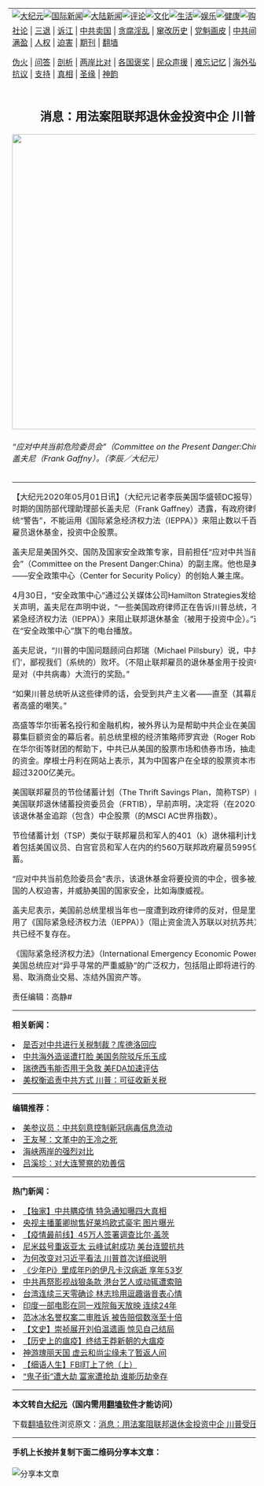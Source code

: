 <a name="1" id="1" target="_blank"></a><span id="1"></span>
<table align=center border="0"><tr><td colspan="2" VALIGN=TOP><a href="https://github.com/wyofe243/djy/blob/master/gb/nsc413.md#1"><img src="https://raw.githubusercontent.com/wyofe243/www/master/t/djy/1.jpg" title="大纪元"></a><a href="https://github.com/wyofe243/djy/blob/master/gb/n24hr.md#1"><img src="https://raw.githubusercontent.com/wyofe243/www/master/t/djy/3.jpg" title="国际新闻"></a><a href="https://github.com/wyofe243/djy/blob/master/gb/nsc413.md#1"><img src="https://raw.githubusercontent.com/wyofe243/www/master/t/djy/4.jpg" title="大陆新闻"></a><a href="https://github.com/wyofe243/djy/blob/master/gb/news392.md#1"><img src="https://raw.githubusercontent.com/wyofe243/www/master/t/djy/5.jpg" title="评论"></a><a href="https://github.com/wyofe243/djy/blob/master/gb/news2007.md#1"><img src="https://raw.githubusercontent.com/wyofe243/www/master/t/djy/6.jpg" title="文化"></a><a href="https://github.com/wyofe243/djy/blob/master/gb/news2008.md#1"><img src="https://raw.githubusercontent.com/wyofe243/www/master/t/djy/7.jpg" title="生活"></a><a href="https://github.com/wyofe243/djy/blob/master/gb/ncyule.md#1"><img src="https://raw.githubusercontent.com/wyofe243/www/master/t/djy/8.jpg" title="娱乐"></a><a href="https://github.com/wyofe243/djy/blob/master/gb/nsc1002.md#1"><img src="https://raw.githubusercontent.com/wyofe243/www/master/t/djy/9.jpg" title="健康"><a href="https://www.youlucky.com"><img src="https://raw.githubusercontent.com/wyofe243/www/master/t/djy/10.jpg" title="购物"></a><a href="https://donate.epochtimes.com/?utm_medium=epochtimes&utm_source=referral&utm_campaign=donate_button_djyarticleheader"><img src="https://raw.githubusercontent.com/wyofe243/www/master/t/djy/12.jpg" title="捐款"></a></td></tr>
<tr><td colspan="2" VALIGN=TOP><a target="_blank" href="https://github.com/wyofe243/djy/blob/master/gb/9p.md#1">社论</a> | <a target="_blank" href="https://github.com/wyofe243/djy/blob/master/gb/nf5657.md#1">三退</a> | <a target="_blank" href="https://github.com/wyofe243/djy/blob/master/gb/nf6124.md#1">诉江</a> | <a target="_blank" href="https://github.com/wyofe243/djy/blob/master/gb/nf1176117.md#1">中共卖国</a> | <a target="_blank" href="https://github.com/wyofe243/djy/blob/master/gb/nf5773.md#1">贪腐淫乱</a> | <a target="_blank" href="https://github.com/wyofe243/djy/blob/master/gb/nf1176115.md#1">窜改历史</a> | <a target="_blank" href="https://github.com/wyofe243/djy/blob/master/gb/nf1176107.md#1">党魁画皮</a> | <a target="_blank" href="https://github.com/wyofe243/djy/blob/master/gb/nf1320400.md#1">中共间谍</a> | <a target="_blank" href="https://github.com/wyofe243/djy/blob/master/gb/nf1176114.md#1">破坏传统</a> | <a target="_blank" href="https://github.com/wyofe243/ntdtv/blob/master/gb/prog447_1.md#1">恶贯满盈</a> | <a target="_blank" href="https://github.com/wyofe243/djy/blob/master/gb/ncid278.md#1">人权</a> | <a target="_blank" href="https://github.com/wyofe243/djy/blob/master/gb/nf1176111.md#1">迫害</a> | <a target="_blank" href="https://gitlab.com/szzdlab/mh-qikan/blob/master/README.md#1">期刊</a> | <a target="_blank" href="https://github.com/wyofe243/www/blob/master/README.md?zsrh#8">翻墙</a></p><p><a target="_blank" href="https://github.com/wyofe243/djy/blob/master/gb/nf5562.md#1">伪火</a> | <a target="_blank" href="https://github.com/wyofe243/djy/blob/master/gb/nf4378.md#1">问答</a> | <a target="_blank" href="https://github.com/wyofe243/djy/blob/master/gb/nf5792.md#1">剖析</a> | <a target="_blank" href="https://github.com/wyofe243/djy/blob/master/gb/nf5735.md#1">两岸比对</a> | <a target="_blank" href="https://github.com/wyofe243/djy/blob/master/gb/nf6119.md#1">各国褒奖</a> | <a target="_blank" href="https://github.com/wyofe243/djy/blob/master/gb/nf6120.md#1">民众声援</a> | <a target="_blank" href="https://github.com/wyofe243/djy/blob/master/gb/nf1188594.md#1">难忘记忆</a> | <a target="_blank" href="https://github.com/wyofe243/djy/blob/master/gb/nf3180.md#1">海外弘传</a> | <a target="_blank" href="https://github.com/wyofe243/djy/blob/master/gb/nf5410.md#1">万人上访</a> | <a target="_blank" href="https://github.com/wyofe243/ntdtv/blob/master/gb/prog1530_1.md#1">和平抗议</a> | <a target="_blank" href="https://github.com/wyofe243/djy/blob/master/gb/nf4386.md#1">支持</a> | <a target="_blank" href="https://github.com/wyofe243/djy/blob/master/gb/nf4389.md#1">真相</a> | <a target="_blank" href="https://github.com/wyofe243/djy/blob/master/gb/nf5790.md#1">圣缘</a> | <a target="_blank" href="https://github.com/wyofe243/djy/blob/master/gb/nf4786.md#1">神韵</a></td></tr>
<tr><td VALIGN=TOP width="626"><h2 align=center>消息：用法案阻联邦退休金投资中企 川普受压</h2>
<img width="600" src="https://i.epochtimes.com/assets/uploads/2019/08/P1010214-600x400.jpg" />
<h6>“应对中共当前危险委员会”（Committee on the Present Danger:China）的副主席盖夫尼（Frank Gaffny）。（李辰／大纪元）
</h6>
<hr>
	<p>【大纪元2020年05月01日讯】（大纪元记者李辰美国华盛顿DC报导）美国里根政府时期的国防部代理助理部长盖夫尼（Frank Gaffney）透露，有政府律师向川普总统“警告”，不能运用《国际紧急经济权力法（IEPPA）》来阻止数以千百亿美元的<ahref="https://github.com/wyofe243/djy/blob/master/gb/tag/%E8%81%94%E9%82%A6%E9%9B%87%E5%91%98%E9%80%80%E4%BC%91%E5%9F%BA%E9%87%91.md#1">联邦雇员退休基金</a>，投资<ahref="https://github.com/wyofe243/djy/blob/master/gb/tag/%E4%B8%AD%E4%BC%81.md#1">中企</a>股票。</p>
<p>盖夫尼是美国外交、国防及国家安全政策专家，目前担任“应对中共当前危险委员会”（Committee on the Present Danger:China）的副主席。他也是美国智库机构——安全政策中心（Center for Security Policy）的创始人兼主席。</p>
<p>4月30日，“安全政策中心”通过公关媒体公司Hamilton Strategies发给大纪元一份相关声明，盖夫尼在声明中说，“一些美国政府律师正在告诉川普总统，不能运用《国际紧急经济权力法（IEPPA）》来阻止联邦退休基金（被用于投资<ahref="https://github.com/wyofe243/djy/blob/master/gb/tag/%E4%B8%AD%E4%BC%81.md#1">中企</a>）。”这一声明，也在“安全政策中心”旗下的电台播放。</p>
<p>盖夫尼说，“川普的中国问题顾问白邦瑞（Michael Pillsbury）说，中共‘在嘲笑我们’，鄙视我们（系统的）败坏。（不阻止联邦雇员的退休基金用于投资中企，）实际上是对（中共病毒）大流行的奖励。”</p>
<p>“如果川普总统听从这些律师的话，会受到共产主义者——直至（其幕后推手）黑岩或者高盛的嘲笑。”</p>
<p>高盛等华尔街著名投行和金融机构，被外界认为是帮助中共企业在美国上市，为中共募集巨额资金的幕后者。前总统里根的经济策略师<ahref="https://github.com/wyofe243/djy/blob/master/gb/tag/%e7%be%85%e8%b3%93%e9%81%9c.md#1">罗宾逊</a>（Roger Robinson）认为，在华尔街等财团的帮助下，中共已从美国的股票市场和债券市场，抽走约3万亿美元的资金。摩根士丹利在网站上表示，其为中国客户在全球的股票资本市场筹集的资金超过3200亿美元。</p>
<p>美国联邦雇员的节俭储蓄计划（The Thrift Savings Plan，简称TSP）的管理者——美国联邦退休储蓄投资委员会（FRTIB），早前声明，决定将（在2020年夏季改用）该退休基金追踪（包含）中企股票（的MSCI AC世界指数）。</p>
<p>节俭储蓄计划（TSP）类似于联邦雇员和军人的401（k）退休福利计划。FRTIB管理着包括美国议员、白宫官员和军人在内的约560万联邦政府雇员5995亿美元的储蓄。</p>
<p>“应对中共当前危险委员会”表示，该退休基金将要投资的中企，很多被质疑参与在中国的人权迫害，并威胁美国的国家安全，比如海康威视。</p>
<p>盖夫尼表示，美国前总统里根当年也一度遭到政府律师的反对，但是里根总统坚持运用了《国际紧急经济权力法（IEPPA）》（阻止资金流入苏联以对抗苏共），而今天，苏共已经不复存在。</p>
<p><ahref="https://www.treasury.gov/resource-center/sanctions/Documents/ieepa.pdf">《国际紧急经济权力法》</a>（International Emergency Economic Powers Act）赋予美国总统应对“异乎寻常的严重威胁”的广泛权力，包括阻止即将进行的与中共的交易、取消商业交易、冻结外国资产等。</p>
<p>责任编辑：高静#</p>
	
<hr>


<strong>相关新闻：</strong>
<li><a href="https://github.com/wyofe243/djy/blob/master/gb/20/5/1/n12076406.md#1">是否对中共进行关税制裁？库德洛回应</a></li>
<li><a href="https://github.com/wyofe243/djy/blob/master/gb/20/5/1/n12076259.md#1">中共海外造谣遭打脸 美国务院驳斥乐玉成</a></li>
<li><a href="https://github.com/wyofe243/djy/blob/master/gb/20/5/1/n12074713.md#1">瑞德西韦能否用于急救 美FDA加速评估</a></li>
<li><a href="https://github.com/wyofe243/djy/blob/master/gb/20/5/1/n12074524.md#1">美权衡追责中共方式 川普：可征收新关税</a></li>
<hr>


<strong>编辑推荐：</strong>
<li><a href="https://github.com/onzhi266/djy/blob/master/gb/20/2/22/n11887949.md#1">美参议员：中共刻意控制新冠病毒信息流动</a></li>
<li><a href="https://github.com/tsiac2612/djy/blob/master/gb/18/7/5/n10538029.md#1" target="_blank">王友琴：文革中的王冷之死</a></li><li><a href="https://github.com/wyofe243/djy/blob/master/gb/8/12/18/n2367165.md?dfh#1" target="_blank">海峡两岸的强烈对比</a></li><li><a href="https://github.com/tsiac2612/djy/blob/master/gb/12/8/27/n3668851.md#1" target="_blank">吕溪珍：对大连警察的劝善信</a></li>
<hr>

<strong>热门新闻：</strong>
<li><a href="https://github.com/wyofe243/djy/blob/master/gb/20/4/29/n12071314.md#1">【独家】中共瞒疫情 特急通知曝四大真相</a></li>
<li><a href="https://github.com/wyofe243/djy/blob/master/gb/20/4/29/n12068748.md#1">央视主播董卿抛售好莱坞欧式豪宅 图片曝光</a></li>
<li><a href="https://github.com/wyofe243/djy/blob/master/gb/20/4/29/n12070902.md#1">【疫情最前线】45万人签署调查比尔·盖茨</a></li>
<li><a href="https://github.com/wyofe243/djy/blob/master/gb/20/4/30/n12072328.md#1">尼米兹号重返亚太 云峰试射成功 美台连盟抗共</a></li>
<li><a href="https://github.com/wyofe243/djy/blob/master/gb/20/4/30/n12074206.md#1">为何改变对习近平看法 川普首次详细说明</a></li>
<li><a href="https://github.com/wyofe243/djy/blob/master/gb/20/4/29/n12069700.md#1">《少年Pi》里成年Pi的伊凡卡汉病逝 享年53岁</a></li>
<li><a href="https://github.com/wyofe243/djy/blob/master/gb/20/4/29/n12070504.md#1">中共再祭影视战狼条款 港台艺人或动辄遭索赔</a></li>
<li><a href="https://github.com/wyofe243/djy/blob/master/gb/20/4/28/n12068100.md#1">台湾连续三天零确诊 林志玲用逗趣谐音表心情</a></li>
<li><a href="https://github.com/wyofe243/djy/blob/master/gb/20/4/30/n12071809.md#1">印度一部电影在同一戏院每天放映 连续24年</a></li>
<li><a href="https://github.com/wyofe243/djy/blob/master/gb/20/4/29/n12070642.md#1">范冰冰名誉权案二审胜诉 被告赔偿数涨至十倍</a></li>
<li><a href="https://github.com/wyofe243/djy/blob/master/gb/20/4/23/n12054891.md#1">【文史】崇祯展开刘伯温遗画 惊见自己结局</a></li>
<li><a href="https://github.com/wyofe243/djy/blob/master/gb/20/4/24/n12059475.md#1">【历史上的瘟疫】终结王莽新朝的大瘟疫</a></li>
<li><a href="https://github.com/wyofe243/djy/blob/master/gb/20/4/26/n12062868.md#1">神游瑰丽天国 虚云和尚尘缘未了暂返人间</a></li>
<li><a href="https://github.com/wyofe243/djy/blob/master/gb/20/4/27/n12063415.md#1">【细语人生】FBI盯上了他（上）</a></li>
<li><a href="https://github.com/wyofe243/djy/blob/master/gb/20/4/18/n12042091.md#1">“鬼子街”遭大劫 富家遭抢劫 谁能历劫幸存</a></li>
<hr>

<strong>本文转自<a href="https://www.epochtimes.com">大纪元</a>（国内需用<a href="https://github.com/wyofe243/www/blob/master/README.md#8">翻墙软件</a>才能访问）</strong><p>下载<a href="https://github.com/wyofe243/www/blob/master/README.md#8">翻墙软件</a>浏览原文：<a href="https://www.epochtimes.com/gb/20/5/1/n12076159.htm">消息：用法案阻联邦退休金投资中企 川普受压</a></p><hr>

<strong>手机上长按并复制下面二维码分享本文章：</strong><br><br><img src="http://d1p1.ip.zn2.us/v.php?action=qrcode&url=https://github.com/wyofe243/djy/blob/master/gb/20/5/1/n12076159.md%231" title="分享本文章"></td><td VALIGN=TOP><a href="https://github.com/wyofe243/djy/blob/master/gb/16/1/21/n4622075.md?dfh#1" target="_blank"><img src="https://raw.githubusercontent.com/wyofe243/djy/master/gb/300/wei-f1.jpg" title="中共的伪火骗局"  alt="中共的伪火骗局"></a><br><a href="https://github.com/wyofe243/www/blob/master/README.md?dfh#9" target="_blank"><img src="https://raw.githubusercontent.com/wyofe243/djy/master/gb/300/yong-h.jpg" title="永恒的见证"  alt="永恒的见证"></a><br><a href="https://github.com/wyofe243/djy/blob/master/gb/13/9/29/n3974789.md?dfh#1" target="_blank"><img src="https://raw.githubusercontent.com/wyofe243/djy/master/gb/300/shang-lnz.jpg" title="善良女子被中共投男牢"  alt="善良女子被中共投男牢"></a><br><a href="https://github.com/wyofe243/djy/blob/master/gb/16/3/16/n4663449.md?dfh#1" target="_blank"><img src="https://raw.githubusercontent.com/wyofe243/djy/master/gb/300/huo-z3.jpg" title="警卫目击活摘器官"  alt="警卫目击活摘器官"></a><br><a href="https://github.com/wyofe243/djy/blob/master/gb/16/8/7/n8177641.md?dfh#1" target="_blank"><img src="https://raw.githubusercontent.com/wyofe243/djy/master/gb/300/huo-z4.jpg" title="证人描述活摘恐怖"  alt="证人描述活摘恐怖"></a><br><a href="https://github.com/wyofe243/djy/blob/master/gb/10/4/19/n2881569.md?dfh#1" target="_blank"><img src="https://raw.githubusercontent.com/wyofe243/djy/master/gb/300/huo-z1.jpg" title="揭开活摘器官黑幕"  alt="揭开活摘器官黑幕"></a><br><a href="https://github.com/wyofe243/djy/blob/master/gb/10/11/7/n3077476.md?dfh#1" target="_blank"><img src="https://raw.githubusercontent.com/wyofe243/djy/master/gb/300/ma-ks.jpg" title="马克思的成魔之路"  alt="马克思的成魔之路"></a><br><a href="https://github.com/wyofe243/djy/blob/master/gb/14/6/9/n4173977.md?dfh#1" target="_blank"><img src="https://raw.githubusercontent.com/wyofe243/djy/master/gb/300/chang-zs.jpg" title="藏字石 蕴天机"  alt="藏字石 蕴天机"></a><br><a href="https://github.com/wyofe243/djy/blob/master/gb/18/5/10/n10381511.md?dfh#1" target="_blank"><img src="https://raw.githubusercontent.com/wyofe243/djy/master/gb/300/st1.jpg" title="关注3亿人三退"  alt="关注3亿人三退"></a><br><a href="https://github.com/wyofe243/djy/blob/master/gb/18/3/21/n10237682.md?dfh#1" target="_blank"><img src="https://raw.githubusercontent.com/wyofe243/djy/master/gb/300/jie-t.jpg" title="解体中共复兴中华"  alt="解体中共复兴中华"></a><br><a href="https://github.com/wyofe243/djy/blob/master/gb/9/2/9/n2422991.md?dfh#1" target="_blank"><img src="https://raw.githubusercontent.com/wyofe243/djy/master/gb/300/gao-zs.jpg" title="中共迫害良心律师"  alt="中共迫害良心律师"></a><br><a href="https://github.com/wyofe243/djy/blob/master/gb/18/12/9/n10900044.md?dfh#1" target="_blank"><img src="https://raw.githubusercontent.com/wyofe243/djy/master/gb/300/sj1.jpg" title="303万人举报江泽民"  alt="303万人举报江泽民"></a><br><a href="https://github.com/wyofe243/djy/blob/master/gb/18/8/28/n10672014.md?dfh#1" target="_blank"><img src="https://raw.githubusercontent.com/wyofe243/djy/master/gb/300/sj2.jpg" title="这些官员为何起诉江泽民"  alt="这些官员为何起诉江泽民"></a><br><a href="https://github.com/wyofe243/djy/blob/master/gb/8/12/18/n2367165.md?dfh#1" target="_blank"><img src="https://raw.githubusercontent.com/wyofe243/djy/master/gb/300/liangan.jpg" title="海峡两岸的强烈对比"  alt="海峡两岸的强烈对比"></a><br><a href="https://github.com/wyofe243/djy/blob/master/gb/15/12/10/n4593139.md?dfh#1" target="_blank"><img src="https://raw.githubusercontent.com/wyofe243/djy/master/gb/300/jia-ndzl.jpg" title="加拿大总理的贺信"  alt="加拿大总理的贺信"></a><br><a href="https://github.com/wyofe243/djy/blob/master/gb/11/6/17/n3289382.md?dfh#1" target="_blank"><img src="https://raw.githubusercontent.com/wyofe243/djy/master/gb/300/xiao-wd.jpg" title="探寻真相兼听则明"  alt="探寻真相兼听则明"></a><br><a href="https://github.com/wyofe243/djy/blob/master/gb/18/10/27/n10812623.md?dfh#1" target="_blank"><img src="https://raw.githubusercontent.com/wyofe243/djy/master/gb/300/yindu.jpg" title="印度媒体报道东方"  alt="印度媒体报道东方"></a><br><a href="https://github.com/wyofe243/djy/blob/master/gb/18/6/9/n10469652.md?dfh#1" target="_blank"><img src="https://raw.githubusercontent.com/wyofe243/djy/master/gb/300/xie-j.jpg" title="不一样的海外校园"  alt="不一样的海外校园"></a><br><a href="https://github.com/wyofe243/djy/blob/master/gb/7/4/5/n1669415.md?dfh#1" target="_blank"><img src="https://raw.githubusercontent.com/wyofe243/djy/master/gb/300/li-up.jpg" title="从大师到徒弟的传奇"  alt="从大师到徒弟的传奇"></a><br><a href="https://github.com/wyofe243/djy/blob/master/gb/17/5/26/n9191512.md?dfh#1" target="_blank"><img src="https://raw.githubusercontent.com/wyofe243/djy/master/gb/300/zfl2.jpg" title="亿万人与东方一本奇书"  alt="亿万人与东方一本奇书"></a><br><a href="https://github.com/wyofe243/djy/blob/master/gb/13/11/27/n4020290.md?dfh#1" target="_blank"><img src="https://raw.githubusercontent.com/wyofe243/djy/master/gb/300/zhen-h.jpg" title="大陆见不到的震撼场面"  alt="大陆见不到的震撼场面"></a><br><a href="https://github.com/wyofe243/djy/blob/master/gb/15/7/17/n4482910.md?dfh#1" target="_blank"><img src="https://raw.githubusercontent.com/wyofe243/djy/master/gb/300/dalu-sk.jpg" title="人心向善 大陆当初盛况"  alt="人心向善 大陆当初盛况"></a><br><a href="https://github.com/wyofe243/djy/blob/master/gb/19/1/5/n10955468.md?dfh#1" target="_blank"><img src="https://raw.githubusercontent.com/wyofe243/djy/master/gb/300/zfl1.jpg" title="追寻真理 这书讲什么"  alt="追寻真理 这书讲什么"></a><br><a href="https://github.com/wyofe243/www/blob/master/README.md?dfh#1" target="_blank"><img src="https://raw.githubusercontent.com/wyofe243/djy/master/gb/300/fq1.jpg" title="下载免费翻墙软件"  alt="下载免费翻墙软件"></a><br></td></tr></table>
